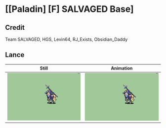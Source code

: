 # [\[Paladin\] \[F\] SALVAGED Base]

## Credit

Team SALVAGED, HGS, Levin64, RJ_Exists, Obsidian_Daddy
	
## Lance

| Still | Animation |
| :---: | :-------: |
| ![Lance still](./Lance_000.png) | ![Lance animation](./Lance.gif) |
